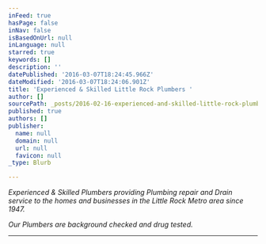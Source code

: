 ```yaml
---
inFeed: true
hasPage: false
inNav: false
isBasedOnUrl: null
inLanguage: null
starred: true
keywords: []
description: ''
datePublished: '2016-03-07T18:24:45.966Z'
dateModified: '2016-03-07T18:24:06.901Z'
title: 'Experienced & Skilled Little Rock Plumbers '
author: []
sourcePath: _posts/2016-02-16-experienced-and-skilled-little-rock-plumbers.md
published: true
authors: []
publisher:
  name: null
  domain: null
  url: null
  favicon: null
_type: Blurb

---
```

_Experienced & Skilled Plumbers providing Plumbing repair and Drain service to the homes and businesses in the Little Rock Metro area since 1947\._

_Our Plumbers are background checked and drug tested._

____